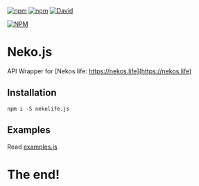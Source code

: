 
[![npm](https://img.shields.io/npm/v/npm.svg)](https://www.npmjs.com/package/nekolife.js)
[![npm](https://img.shields.io/npm/dt/nekolife.js.svg?maxAge=3600)](https://www.npmjs.com/package/nekolife.js)
[![David](https://david-dm.org/MrJacz/nekolife.js.svg)](https://david-dm.org/Mrjacz/neko.js)

[![NPM](https://nodei.co/npm/nekolife.js.png?downloads=true&downloadRank=true&stars=true)](https://nodei.co/npm/nekolife.js/)
# Neko.js
API Wrapper for [Nekos.life: https://nekos.life](https://nekos.life)


## Installation
```npm i -S nekolife.js```

## Examples
Read [examples.js](https://github.com/Looney-Dev/NekoLife.js/blob/master/examples.js)


# The end!

